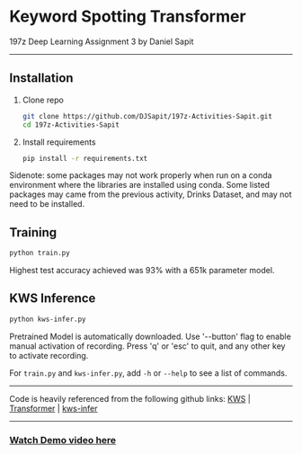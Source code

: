 # Keyword Spotting Transformer
197z Deep Learning Assignment 3 by Daniel Sapit

________
Installation
----------

1. Clone repo

    ```bash
    git clone https://github.com/DJSapit/197z-Activities-Sapit.git
    cd 197z-Activities-Sapit
    ```

2. Install requirements

    ```bash
    pip install -r requirements.txt
    ```
Sidenote: some packages may not work properly when run on a conda environment where the libraries are installed using conda. 
Some listed packages may came from the previous activity, Drinks Dataset, and may not need to be installed.


Training
----------

```bash
python train.py
```
Highest test accuracy achieved was 93% with a 651k parameter model.
 
KWS Inference
----------

```bash
python kws-infer.py
```
Pretrained Model is automatically downloaded. Use '--button' flag to enable manual activation of recording.
Press 'q' or 'esc' to quit, and any other key to activate recording.


For `train.py` and `kws-infer.py`, add `-h` or `--help` to see a list of commands.

________
Code is heavily referenced from the following github links:
[KWS](https://github.com/roatienza/Deep-Learning-Experiments/blob/master/versions/2022/supervised/python/kws_demo.ipynb) |
[Transformer](https://github.com/roatienza/Deep-Learning-Experiments/blob/master/versions/2022/transformer/python/transformer_demo.ipynb) |
[kws-infer](https://github.com/roatienza/Deep-Learning-Experiments/blob/master/versions/2022/supervised/python/kws-infer.py)
________
### [Watch Demo video here](https://drive.google.com/file/d/10GhWJ28dCI0weOeIUKT0QZQpLAuTlRZT/view?usp=sharing)